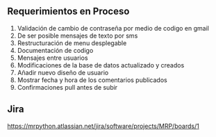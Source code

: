 ## Requerimientos en Proceso 
 1. Validación de cambio de contraseña por medio de codigo en gmail
 2. De ser posible mensajes de texto por sms
 3. Restructuración de menu desplegable
 4. Documentación de codigo
 5. Mensajes entre usuarios
 6. Modificaciones de la base de datos actualizado y creados
 7. Añadir nuevo diseño de usuario
 8. Mostrar fecha y hora de los comentarios publicados
 9. Confirmaciones pull antes de subir
 
 ## Jira
 https://mrpython.atlassian.net/jira/software/projects/MRP/boards/1
 

